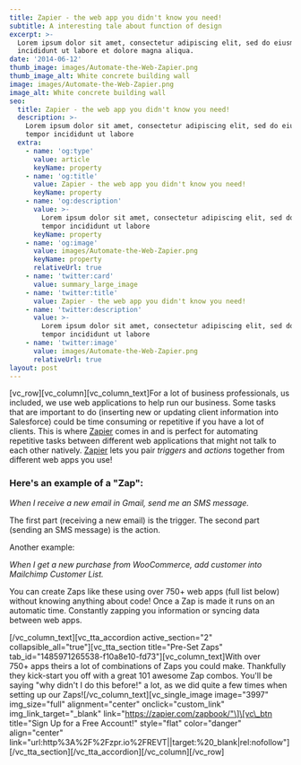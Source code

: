 ```yaml
---
title: Zapier - the web app you didn't know you need!
subtitle: A interesting tale about function of design
excerpt: >-
  Lorem ipsum dolor sit amet, consectetur adipiscing elit, sed do eiusmod tempor
  incididunt ut labore et dolore magna aliqua.
date: '2014-06-12'
thumb_image: images/Automate-the-Web-Zapier.png
thumb_image_alt: White concrete building wall
image: images/Automate-the-Web-Zapier.png
image_alt: White concrete building wall
seo:
  title: Zapier - the web app you didn't know you need!
  description: >-
    Lorem ipsum dolor sit amet, consectetur adipiscing elit, sed do eiusmod
    tempor incididunt ut labore
  extra:
    - name: 'og:type'
      value: article
      keyName: property
    - name: 'og:title'
      value: Zapier - the web app you didn't know you need!
      keyName: property
    - name: 'og:description'
      value: >-
        Lorem ipsum dolor sit amet, consectetur adipiscing elit, sed do eiusmod
        tempor incididunt ut labore
      keyName: property
    - name: 'og:image'
      value: images/Automate-the-Web-Zapier.png
      keyName: property
      relativeUrl: true
    - name: 'twitter:card'
      value: summary_large_image
    - name: 'twitter:title'
      value: Zapier - the web app you didn't know you need!
    - name: 'twitter:description'
      value: >-
        Lorem ipsum dolor sit amet, consectetur adipiscing elit, sed do eiusmod
        tempor incididunt ut labore
    - name: 'twitter:image'
      value: images/Automate-the-Web-Zapier.png
      relativeUrl: true
layout: post
---
```


\[vc\_row\]\[vc\_column\]\[vc\_column\_text\]For a lot of business professionals, us included, we use web applications to help run our business. Some tasks that are important to do (inserting new or updating client information into Salesforce) could be time consuming or repetitive if you have a lot of clients. This is where [Zapier](http://zpr.io/REVT "Zapier") comes in and is perfect for automating repetitive tasks between different web applications that might not talk to each other natively. [Zapier](http://zpr.io/REVT "Zapier") lets you pair _triggers_ and _actions_ together from different web apps you use!

### **Here's an example of a "Zap":**

_When I receive a new email in Gmail, send me an SMS message._

The first part (receiving a new email) is the trigger. The second part (sending an SMS message) is the action.

Another example:

_When I get a new purchase from WooCommerce, add customer into Mailchimp Customer List._

You can create Zaps like these using over 750+ web apps (full list below) without knowing anything about code! Once a Zap is made it runs on an automatic time. Constantly zapping you information or syncing data between web apps.

\[/vc\_column\_text\]\[vc\_tta\_accordion active\_section="2" collapsible\_all="true"\]\[vc\_tta\_section title="Pre-Set Zaps" tab\_id="1485971265538-f10a8e10-fd73"\]\[vc\_column\_text\]With over 750+ apps theirs a lot of combinations of Zaps you could make. Thankfully they kick-start you off with a great 101 awesome Zap combos. You'll be saying "why didn't I do this before!" a lot, as we did quite a few times when setting up our Zaps!\[/vc\_column\_text\]\[vc\_single\_image image="3997" img\_size="full" alignment="center" onclick="custom\_link" img\_link\_target="\_blank" link="https://zapier.com/zapbook/"\]\[vc\_btn title="Sign Up for a Free Account!" style="flat" color="danger" align="center" link="url:http%3A%2F%2Fzpr.io%2FREVT||target:%20\_blank|rel:nofollow"\]\[/vc\_tta\_section\]\[/vc\_tta\_accordion\]\[/vc\_column\]\[/vc\_row\]
